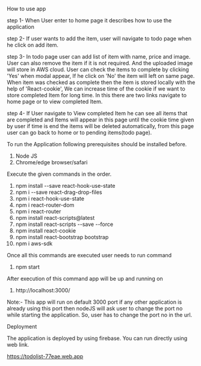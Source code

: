 How to use app

step 1- When User enter to home page it describes how to use the application

step 2- If user wants to add the item, user will navigate to todo page when he click on add item.

step 3- In todo page user can add list of item with name, price and image. User can also remove the item if it is not required. And the uploaded image will store in AWS cloud. User can check the items to complete by clicking 'Yes' when modal appear, If he click on 'No' the item will left on same page. When item was checked as complete then the item is stored locally with the help of 'React-cookie', We can increase time of the cookie if we want to store completed Item for long time. In this there are two links navigate to home page or to view completed Item.

step 4- If User navigate to View completed Item he can see all items that are completed and Items will appear in this page until the cookie time given by user if time is end the items will be deleted automatically, from this page user can go back to home or to pending items(todo page).

To run the Application following prerequisites should be installed before.

1. Node JS
2. Chrome/edge browser/safari

Execute the given commands in the order.

1. npm install --save react-hook-use-state
2. npm i --save react-drag-drop-files
3. npm i react-hook-use-state
4. npm i react-router-dom
5. npm i react-router
6. npm install react-scripts@latest
7. npm install react-scripts --save --force
8. npm install react-cookie
9. npm install react-bootstrap bootstrap
10. npm i aws-sdk

Once all this commands are executed user needs to run command

1. npm start

After execution of this command app will be up and running on

1. http://localhost:3000/

Note:- This app will run on default 3000 port if any other application is already using this port then nodeJS will ask user to change the port no while starting the application. So, user has to change the port no in the url.

Deployment

The application is deployed by using firebase. You can run directly using web link.

https://todolist-77eae.web.app

